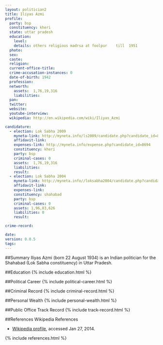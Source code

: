 ```yaml
---
layout: politician2
title: Iliyas Azmi
profile: 
  party: bsp
  constituency: kheri
  state: uttar pradesh
  education: 
    level: 
    details: others religious madrsa at foolpur    till  1951
  photo: 
  sex: 
  caste: 
  religion: 
  current-office-title: 
  crime-accusation-instances: 0
  date-of-birth: 1942
  profession: 
  networth: 
    assets:  1,76,19,316
    liabilities: 
  pan: 
  twitter: 
  website: 
  youtube-interview: 
  wikipedia: http://en.wikipedia.com/wiki/Iliyas_Azmi

candidature: 
  - election: Lok Sabha 2009
    myneta-link: http://myneta.info/ls2009/candidate.php?candidate_id=8694
    affidavit-link: 
    expenses-link: http://myneta.info/expense.php?candidate_id=8694
    constituency: kheri 
    party: bsp
    criminal-cases: 0
    assets:  1,76,19,316
    liabilities: 
    result:  
  - election: Lok Sabha 2004
    myneta-link: http://myneta.info//loksabha2004/candidate.php?candidate_id=4921
    affidavit-link: 
    expenses-link: 
    constituency: shahabad 
    party: bsp
    criminal-cases: 0
    assets: 1,96,83,626
    liabilities: 0
    result:  

crime-record: 

date: 
version: 0.0.5
tags: 
---
```

##Summary
Iliyas Azmi (born 22 August 1934) is an Indian politician for the Shahabad (Lok Sabha constituency) in Uttar Pradesh.


##Education
{% include education.html %}


##Political Career
{% include political-career.html %}


##Criminal Record
{% include criminal-record.html %}


##Personal Wealth
{% include personal-wealth.html %}


##Public Office Track Record
{% include track-record.html %}


##References
Wikipedia References
- [Wikipedia profile]({{page.profile.wikipedia}}), accessed Jan 27, 2014.



{% include references.html %}